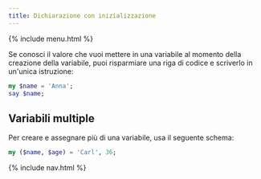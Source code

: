 ```yaml
---
title: Dichiarazione con inizializzazione
---
```


{% include menu.html %}

Se conosci il valore che vuoi mettere in una variabile al momento della creazione della variabile, puoi risparmiare una riga di codice e scriverlo in un'unica istruzione:

```raku
my $name = 'Anna';
say $name;
```

## Variabili multiple

Per creare e assegnare più di una variabile, usa il seguente schema:

```raku
my ($name, $age) = 'Carl', 36;
```

{% include nav.html %}
